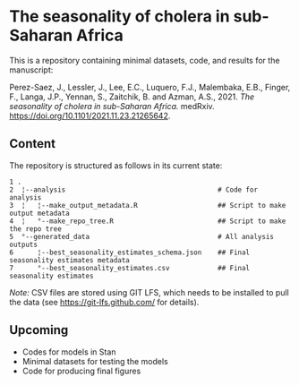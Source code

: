 # The seasonality of cholera in sub-Saharan Africa

This is a repository containing minimal datasets, code, and results for the manuscript:

Perez-Saez, J., Lessler, J., Lee, E.C., Luquero, F.J., Malembaka, E.B., Finger, F., Langa, J.P., Yennan, S., Zaitchik, B. and Azman, A.S., 2021. *The seasonality of cholera in sub-Saharan Africa.* medRxiv. https://doi.org/10.1101/2021.11.23.21265642.

## Content
The repository is structured as follows in its current state:

```
1 .                                                                                        
2  ¦--analysis                                      # Code for analysis                    
3  ¦   ¦--make_output_metadata.R                    ## Script to make output metadata      
4  ¦   °--make_repo_tree.R                          ## Script to make the repo tree        
5  °--generated_data                                # All analysis outputs                 
6      ¦--best_seasonality_estimates_schema.json    ## Final seasonality estimates metadata
7      °--best_seasonality_estimates.csv            ## Final seasonality estimates
```
*Note:* CSV files are stored using GIT LFS, which needs to be installed to pull the data (see https://git-lfs.github.com/ for details).

## Upcoming

- Codes for models in Stan
- Minimal datasets for testing the models
- Code for producing final figures
